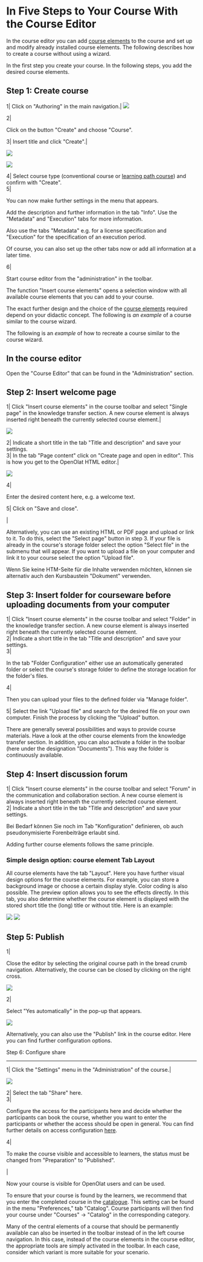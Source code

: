 # In Five Steps to Your Course With the Course Editor

In the course editor you can add [course
elements](Types+of+Course+Element.html) to the course and set up and modify
already installed course elements. The following describes how to create a
course without using a wizard.

In the first step you create your course. In the following steps, you add the
desired course elements.

Step 1: Create course  
---  
1| Click on "Authoring" in the main navigation.|
![](assets/create_course_16.jpg)  

  
  
  
2|

Click on the button "Create" and choose "Course".

  
  
  
3| Insert title and click "Create".|

![](assets/Kurs_erstellen_154.jpg)  

![](assets/settings_16.png)  
  
4| Select course type (conventional course or [learning path
course](Learning_path_course.md)) and confirm with "Create".  
5|

You can now make further settings in the menu that appears.

Add the description and further information in the tab "Info". Use the
"Metadata" and "Execution" tabs for more information.

Also use the tabs "Metadata" e.g. for a license specification and "Execution"
for the specification of an execution period.

Of course, you can also set up the other tabs now or add all information at a
later time.

  
  
  
6|

Start course editor from the "administration" in the toolbar.

The function "Insert course elements" opens a selection window with all
available course elements that you can add to your course.  
  
The exact further design and the choice of the [course
elements](Types+of+Course+Element.html) required depend on your didactic
concept. The following is _an example_ of a course similar to the course
wizard.

  

The following is an _example_ of how to recreate a course similar to the
course wizard.

## In the course editor

Open the "Course Editor" that can be found in the "Administration" section.  

  

Step 2: Insert welcome page  
---  
1| Click "Insert course elements" in the course toolbar and select "Single
page" in the knowledge transfer section. A new course element is always
inserted right beneath the currently selected course element.|

![](assets/insert_course_elements16.png)  
  
2| Indicate a short title in the tab "Title and description" and save your
settings.  
3| In the tab "Page content" click on "Create page and open in editor". This
is how you get to the OpenOlat HTML editor.|

![](assets/Singel_page_content.png)  
  
4|

Enter the desired content here, e.g. a welcome text.  
  
5| Click on "Save and close".  
  
|  
  
  
Alternatively, you can use an existing HTML or PDF page and upload or link to
it. To do this, select the "Select page" button in step 3. If your file is
already in the course's storage folder select the option "Select file" in the
submenu that will appear. If you want to upload a file on your computer and
link it to your course select the option "Upload file".

  

Wenn Sie keine HTM-Seite für die Inhalte verwenden möchten, können sie
alternativ auch den Kursbaustein "Dokument" verwenden.

Step 3: Insert folder for courseware before uploading documents from your
computer  
---  
1| Click "Insert course elements" in the course toolbar and select "Folder" in
the knowledge transfer section. A new course element is always inserted right
beneath the currently selected course element.  
2| Indicate a short title in the tab "Title and description" and save your
settings.  
3|

In the tab "Folder Configuration" either use an automatically generated folder
or select the course's storage folder to define the storage location for the
folder's files.  
  
4|

Then you can upload your files to the defined folder via "Manage folder".  
  
5| Select the link "Upload file" and search for the desired file on your own
computer. Finish the process by clicking the "Upload" button.  
  
  
  
There are generally several possibilities and ways to provide course
materials. Have a look at the other course elements from the knowledge
transfer section. In addition, you can also activate a folder in the toolbar
(here under the designation "Documents"). This way the folder is continuously
available.

  

  

Step 4: Insert discussion forum  
---  
1| Click "Insert course elements" in the course toolbar and select "Forum" in
the communication and collaboration section. A new course element is always
inserted right beneath the currently selected course element.  
2| Indicate a short title in the tab "Title and description" and save your
settings.  
  
Bei Bedarf können Sie noch im Tab "Konfiguration" definieren, ob auch
pseudonymisierte Forenbeiträge erlaubt sind.

Adding further course elements follows the same principle.

  

### Simple design option: course element Tab Layout

All course elements have the tab "Layout". Here you have further visual design
options for the course elements. For example, you can store a background image
or choose a certain display style. Color coding is also possible. The preview
option allows you to see the effects directly. In this tab, you also determine
whether the course element is displayed with the stored short title the (long)
title or without title.  Here is an example:

![](assets/Tab_Layouta.png)
![](assets/Tab_Layoutb.png)

  

Step 5: Publish  
---  
1|

Close the editor by selecting the original course path in the bread crumb
navigation. Alternatively, the course can be closed by clicking on the right
cross.

![](assets/publizieren_engl.png)  
  
2|

Select "Yes automatically" in the pop-up that appears.

![](assets/publish.png)  
  
Alternatively, you can also use the "Publish" link in the course editor. Here
you can find further configuration options.

Step 6: Configure share  
  
---  
1| Click the "Settings" menu in the "Administration" of the course.|

![](assets/Freigabe_konfigurieren_engl.png)  
  
  
2| Select the tab "Share" here.  
3|

Configure the access for the participants here and decide whether the
participants can book the course, whether you want to enter the participants
or whether the access should be open in general. You can find further details
on access configuration [here](Access_configuration.md).  
  
4|

To make the course visible and accessible to learners, the status must be
changed from "Preparation" to "Published".

|

  
  
  
  

Now your course is visible for OpenOlat users and can be used.

To ensure that your course is found by the learners, we recommend that you
enter the completed course in the [catalogue](Courses+and+Catalog.html). This
setting can be found in the menu "Preferences," tab "Catalog". Course
participants will then find your course under "Courses" → "Catalog" in the
corresponding category.

Many of the central elements of a course that should be permanently available
can also be inserted in the toolbar instead of in the left course navigation.
In this case, instead of the course elements in the course editor, the
appropriate tools are simply activated in the toolbar. In each case, consider
which variant is more suitable for your scenario.

